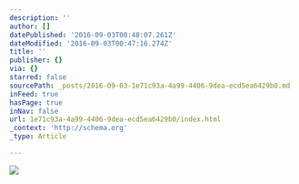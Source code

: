 ```yaml
---
description: ''
author: []
datePublished: '2016-09-03T00:48:07.261Z'
dateModified: '2016-09-03T00:47:16.274Z'
title: ''
publisher: {}
via: {}
starred: false
sourcePath: _posts/2016-09-03-1e71c93a-4a99-4406-9dea-ecd5ea6429b0.md
inFeed: true
hasPage: true
inNav: false
url: 1e71c93a-4a99-4406-9dea-ecd5ea6429b0/index.html
_context: 'http://schema.org'
_type: Article

---
```

![](https://the-grid-user-content.s3-us-west-2.amazonaws.com/46240c00-9299-48d9-8a35-22f1ce0b1ec7.jpg)